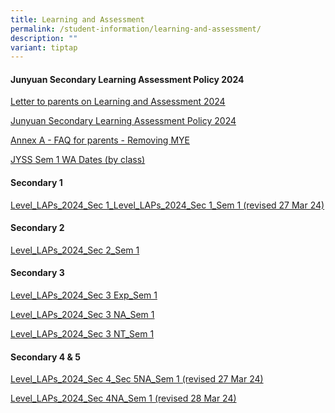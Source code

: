 ```yaml
---
title: Learning and Assessment
permalink: /student-information/learning-and-assessment/
description: ""
variant: tiptap
---
```

<h4><strong>Junyuan Secondary Learning Assessment Policy 2024</strong></h4>
<p><a href="/files/Letter_to_parents_on_Learning_and_Assessment_2024.pdf" rel="noopener noreferrer nofollow" target="_blank">Letter to parents on Learning and Assessment 2024</a>
</p>
<p><a href="/files/Junyuan_Secondary_Learning_Assessment_Policy_2024.pdf" rel="noopener noreferrer nofollow" target="_blank">Junyuan Secondary Learning Assessment Policy 2024</a>
</p>
<p><a href="/files/Annex_A___FAQ__for_parents____Removing_MYE.pdf" rel="noopener noreferrer nofollow" target="_blank">Annex A - FAQ for parents - Removing MYE</a>
</p>
<p></p>
<p><a href="https://docs.google.com/spreadsheets/d/1tqqVOfrI8NMW3oz79n01s0scrmm_SLwmkeP_38PIL5I/edit#gid=427377082" rel="noopener noreferrer nofollow" target="_blank">JYSS Sem 1 WA Dates (by class)</a>
</p>
<h4><strong>Secondary 1</strong></h4>
<p><a href="/files/Level_LAPs_2024_Sec_1_Sem_1_updated_27_3_.pdf" rel="noopener noreferrer nofollow" target="_blank">Level_LAPs_2024_Sec 1_Level_LAPs_2024_Sec 1_Sem 1 (revised 27 Mar 24)</a>
</p>
<h4><strong>Secondary 2</strong></h4>
<p><a href="/files/Level_LAPs_2024_Sec_2_Sem_1.pdf" rel="noopener noreferrer nofollow" target="_blank">Level_LAPs_2024_Sec 2_Sem 1</a>
</p>
<h4><strong>Secondary 3</strong></h4>
<p><a href="/files/Level_LAPs_2024_Sec_3_Exp_Sem_1.pdf" rel="noopener noreferrer nofollow" target="_blank">Level_LAPs_2024_Sec 3 Exp_Sem 1</a>
</p>
<p><a href="/files/Level_LAPs_2024_Sec_3_NA_Sem_1.pdf" rel="noopener noreferrer nofollow" target="_blank">Level_LAPs_2024_Sec 3 NA_Sem 1</a>
</p>
<p><a href="/files/Level_LAPs_2024_Sec_3_NT_Sem_1.pdf" rel="noopener noreferrer nofollow" target="_blank">Level_LAPs_2024_Sec 3 NT_Sem 1</a>
</p>
<h4><strong>Secondary 4 &amp; 5</strong></h4>
<p><a href="/files/Level_LAPs_2024_Sec_4_Exp_5NA_Sem_1__Updated_27_March_.pdf" rel="noopener noreferrer nofollow" target="_blank">Level_LAPs_2024_Sec 4_Sec 5NA_Sem 1 (revised 27 Mar 24)</a>
</p>
<p><a href="/files/Level_LAPs_2024_Sec_4_NA_Sem_1__Updated_28_March_.pdf" rel="noopener noreferrer nofollow" target="_blank">Level_LAPs_2024_Sec 4NA_Sem 1 (revised 28 Mar 24)</a>
</p>